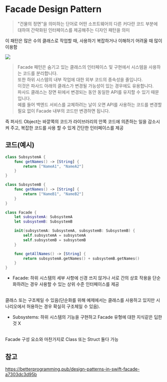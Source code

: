 # Facade Design Pattern
> "건물의 정면"을 의미하는 단어로 어떤 소프트웨어의 다른 커다란 코드 부분에 대하여 간략화된 인터페이스를 제공해주는 디자인 패턴을 의미
> <br/>

이 패턴은 많은 수의 클래스로 작업할 때, 사용하기 복잡하거나 이해하기 어려울 때 많이 이용함
<br/>

<img src = "https://files.koenig.kodeco.com/uploads/2013/07/facade2-480x241.png">
<br/>

> Facade 패턴은 숨기고 있는 클래스의 인터페이스 및 구현에서 시스템을 사용하는 코드를 분리합니다.
> <br/>
> 또한 하위 시스템의 내부 작업에 대한 외부 코드의 종속성을 줄입니다. 
> <br/>
> 이것은 파사드 아래의 클래스가 변경될 가능성이 있는 경우에도 유용합니다. 
> <br/>
> 파사드 클래스는 장면 뒤에서 변경되는 동안 동일한 API를 유지할 수 있기 때문입니다.
> <br/>
> 예를 들어 백엔드 서비스를 교체하려는 날이 오면 API를 사용하는 코드를 변경할 필요 없이 Facade 내부의 코드만 변경하면 됩니다.
> <br/>

즉 퍼사드 Object는 바깥쪽의 코드가 라이브러리의 안쪽 코드에 의존하는 일을 감소시켜 주고, 복잡한 코드를 사용 할 수 있게 간단한 인터페이스를 제공
<br/>

## 코드(예시)

```swift
class SubsystemA {
    func getNames() -> [String] {
        return ["NameA1", "NameA2"]
    }
}

class SubsystemB {
    func getNames() -> [String] {
        return ["NameB1", "NameB2"]
    }
}

class Facade {
    let subsystemA: SubsystemA
    let subsystemB: SubsystemB

    init(subsystemA: SubsystemA, subsystemB: SubsystemB) {
        self.subsystemA = subsystemA
        self.subsystemB = subsystemB
    }

    func getAllNames() -> [String] {
        return subsystemA.getNames() + subsystemB.getNames()
    }
}
```

- Facade: 하위 시스템의 세부 사항에 신경 쓰지 않거나 서로 간의 상호 작용을 단순화하려는 경우 사용할 수 있는 상위 수준 인터페이스를 제공
<br/>
클래스 또는 구조체일 수 있음(단순화를 위해 예제에서는 클래스를 사용하고 있지만 시나리오에서 허용하는 경우 확실히 구조체일 수 있음).
<br/>

- Subsystems: 하위 시스템의 기능을 구현하고 Facade 유형에 대한 지식같은 딥한것 X
<br/> 
Facade 구성 요소와 마찬가지로 Class 또는 Struct 둘다 가능
<br/>

## 참고
https://betterprogramming.pub/design-patterns-in-swift-facade-a7303dc3d95b
